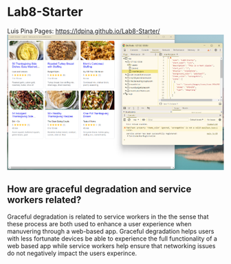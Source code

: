 # Lab8-Starter
Luis Pina
Pages: https://ldpina.github.io/Lab8-Starter/
![PWA](https://github.com/ldpina/Lab8-Starter/blob/main/PWA.png)
##  How are graceful degradation and service workers related? 
Graceful degradation is related to service workers in the the sense that these process are both used to enhance a user experience when manuvering through a web-based app. Graceful degradation helps users with less fortunate devices be able to experience the full functionality of a web based app while service workers help ensure that networking issues do not negatively impact the users experince.
